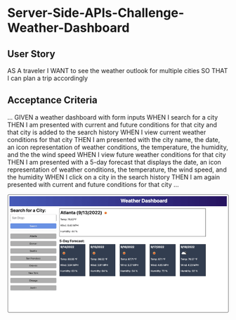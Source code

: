 # Server-Side-APIs-Challenge-Weather-Dashboard

## User Story

AS A traveler
I WANT to see the weather outlook for multiple cities
SO THAT I can plan a trip accordingly

## Acceptance Criteria

...
GIVEN a weather dashboard with form inputs
WHEN I search for a city
THEN I am presented with current and future conditions for that city and that city is added to the search history
WHEN I view current weather conditions for that city
THEN I am presented with the city name, the date, an icon representation of weather conditions, the temperature, the humidity, and the the wind speed
WHEN I view future weather conditions for that city
THEN I am presented with a 5-day forecast that displays the date, an icon representation of weather conditions, the temperature, the wind speed, and the humidity
WHEN I click on a city in the search history
THEN I am again presented with current and future conditions for that city
...

<img src="./assets/images/mock-up.png" alt="Mock up image"/>
